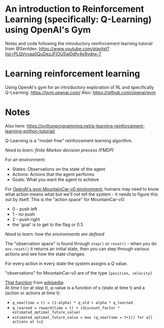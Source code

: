 # An introduction to Reinforcement Learning (specifically: Q-Learning) using OpenAI's Gym
Notes and code following the introductory reinforcement learning tutorial from @Sentdex: https://www.youtube.com/playlist?list=PLQVvvaa0QuDezJFIOU5wDdfy4e9vdnx-7

# Learning reinforcement learning
Using OpenAI's gym for an introductory exploration of RL and specifically Q-Learning.
https://gym.openai.com/
Also: https://github.com/openai/gym

# Notes
Also here: https://pythonprogramming.net/q-learning-reinforcement-learning-python-tutorial/   

Q-Learning is a "model-free" reinforcement learning algorithm.

_Need to learn:  finite Markov decision process (FMDP)_

For an environment:
* States: Observations on the state of the agent
* Actions: Actions that the agent performs
* Goals: What you want the agent to achieve  

For [OpenAI's gym MountainCar-v0 environment](https://github.com/openai/gym/wiki/MountainCar-v0), humans may need to know what action means what but we'll not tell the system - it needs to figure this out by itself. This is the "action space" for MountainCar-v0:
* 0 - push left
* 1 - no push
* 2 - push right
* the 'goal' is to get to the flag or 0.5

_Need to learn:  how the environments are defined_  

The "observation space" is found through ```step()``` or ```reset()``` - when you do ```env.reset()``` it returns an initial state, then you can step through various actions and see how the state changes.

For every action in every state the system assigns a *Q* value.

"observations" for MountainCar-v0 are of the type ```[position, velocity]```

[That function](https://en.wikipedia.org/wiki/Q-learning#Algorithm) from [wikipedia](https://en.wikipedia.org/wiki/Q-learning):  
At *time* t (or at *step* t), q-value is a function of s (state at time t) and a (action or actions at time t):  
* ```q_new(time = t) = (1-alpha) * q_old + alpha * q_learned```   
* ```q_learned = reward(time = t) + (discount_factor * estimated_optimal_future_value)```   
* ```estimated_optimal_future_value = max (q_new(time = t+1)) for all actions at t=1```   


